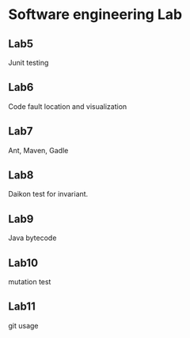 # Software engineering Lab

## Lab5
Junit testing

## Lab6
Code fault location and visualization

## Lab7
Ant, Maven, Gadle

## Lab8
Daikon test for invariant.

## Lab9
Java bytecode

## Lab10
mutation test

## Lab11
git usage